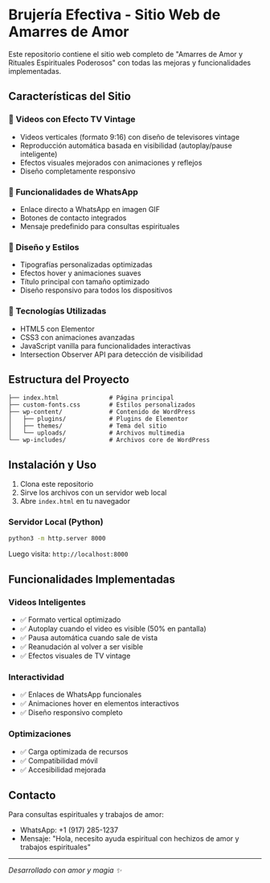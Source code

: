 # Brujería Efectiva - Sitio Web de Amarres de Amor

Este repositorio contiene el sitio web completo de "Amarres de Amor y Rituales Espirituales Poderosos" con todas las mejoras y funcionalidades implementadas.

## Características del Sitio

### 🎥 Videos con Efecto TV Vintage
- Videos verticales (formato 9:16) con diseño de televisores vintage
- Reproducción automática basada en visibilidad (autoplay/pause inteligente)
- Efectos visuales mejorados con animaciones y reflejos
- Diseño completamente responsivo

### 📱 Funcionalidades de WhatsApp
- Enlace directo a WhatsApp en imagen GIF
- Botones de contacto integrados
- Mensaje predefinido para consultas espirituales

### 🎨 Diseño y Estilos
- Tipografías personalizadas optimizadas
- Efectos hover y animaciones suaves
- Título principal con tamaño optimizado
- Diseño responsivo para todos los dispositivos

### 🔧 Tecnologías Utilizadas
- HTML5 con Elementor
- CSS3 con animaciones avanzadas
- JavaScript vanilla para funcionalidades interactivas
- Intersection Observer API para detección de visibilidad

## Estructura del Proyecto

```
├── index.html              # Página principal
├── custom-fonts.css        # Estilos personalizados
├── wp-content/             # Contenido de WordPress
│   ├── plugins/            # Plugins de Elementor
│   ├── themes/             # Tema del sitio
│   └── uploads/            # Archivos multimedia
└── wp-includes/            # Archivos core de WordPress
```

## Instalación y Uso

1. Clona este repositorio
2. Sirve los archivos con un servidor web local
3. Abre `index.html` en tu navegador

### Servidor Local (Python)
```bash
python3 -m http.server 8000
```

Luego visita: `http://localhost:8000`

## Funcionalidades Implementadas

### Videos Inteligentes
- ✅ Formato vertical optimizado
- ✅ Autoplay cuando el video es visible (50% en pantalla)
- ✅ Pausa automática cuando sale de vista
- ✅ Reanudación al volver a ser visible
- ✅ Efectos visuales de TV vintage

### Interactividad
- ✅ Enlaces de WhatsApp funcionales
- ✅ Animaciones hover en elementos interactivos
- ✅ Diseño responsivo completo

### Optimizaciones
- ✅ Carga optimizada de recursos
- ✅ Compatibilidad móvil
- ✅ Accesibilidad mejorada

## Contacto

Para consultas espirituales y trabajos de amor:
- WhatsApp: +1 (917) 285-1237
- Mensaje: "Hola, necesito ayuda espiritual con hechizos de amor y trabajos espirituales"

---

*Desarrollado con amor y magia ✨*